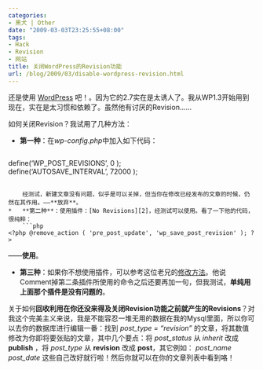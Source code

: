 ```yaml
---
categories:
- 黑犬 | Other
date: "2009-03-03T23:25:55+08:00"
tags:
- Hack
- Revision
- 网站
title: 关闭WordPress的Revision功能
url: /blog/2009/03/disable-wordpress-revision.html
---
```

还是使用 [WordPress][1] 吧！。因为它的2.7实在是太诱人了。我从WP1.3开始用到现在，实在是太习惯和依赖了。虽然他有讨厌的Revision……
<!--more-->
如何关闭Revision？我试用了几种方法：

*   **第一种**：在*wp-config.php*中加入如下代码：  
    ```php
define(&#8216;WP_POST_REVISIONS&#8217;, 0 );  
    define(&#8216;AUTOSAVE_INTERVAL&#8217;, 72000 );
```
  
    经测试，新建文章没有问题，似乎是可以关掉，但当你在修改已经发布的文章的时候，仍然在其作用。——**放弃**。
*   **第二种**：使用插件：[No Revisions][2]，经测试可以使用。看了一下他的代码，很纯粹：  
    ```php
<?php @remove_action ( 'pre_post_update', 'wp_save_post_revision' ); ?>
```

——**使用**。
*   **第三种**：如果你不想使用插件，可以参考这位老兄的[修改方法][3]。他说Comment掉第二条插件所使用的命令之后还要再加一句，但我测试，**单纯用上面那个插件是没有问题的**。

关于如何**回收利用在你还没来得及关闭Revision功能之前就产生的Revisions**？对我这个完美主义来说，我是不能容忍一堆无用的数据在我的Mysql里面，所以你可以去你的数据库进行编辑一番：找到 *post_type = “revision”* 的文章，将其数值修改为你即将要张贴的文章，其中几个要点：将 *post_status* 从 *inherit* 改成 **publish** ，将 *post_type* 从 **revision** 改成 **post**，其它例如： *post_name* *post_date* 这些自己改好就行啦！然后你就可以在你的文章列表中看到咯！

 [1]: http://wordpress.org
 [2]: http://www.hostscope.com/wordpress-plugins/norevisions-wordpress-plugin/ "The No Revisions WordPress Plugin"
 [3]: http://programmingnote.com/blog/?p=35